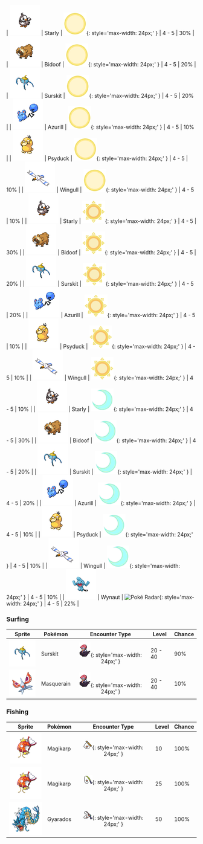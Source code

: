 
| ![Starly](../../assets/sprites/starly/front.gif) | Starly | ![Morning](../../assets/encounter_types/morning.png "Morning"){: style='max-width: 24px;' } | 4 - 5 | 30% |
| ![Bidoof](../../assets/sprites/bidoof/front.gif) | Bidoof | ![Morning](../../assets/encounter_types/morning.png "Morning"){: style='max-width: 24px;' } | 4 - 5 | 20% |
| ![Surskit](../../assets/sprites/surskit/front.gif) | Surskit | ![Morning](../../assets/encounter_types/morning.png "Morning"){: style='max-width: 24px;' } | 4 - 5 | 20% |
| ![Azurill](../../assets/sprites/azurill/front.gif) | Azurill | ![Morning](../../assets/encounter_types/morning.png "Morning"){: style='max-width: 24px;' } | 4 - 5 | 10% |
| ![Psyduck](../../assets/sprites/psyduck/front.gif) | Psyduck | ![Morning](../../assets/encounter_types/morning.png "Morning"){: style='max-width: 24px;' } | 4 - 5 | 10% |
| ![Wingull](../../assets/sprites/wingull/front.gif) | Wingull | ![Morning](../../assets/encounter_types/morning.png "Morning"){: style='max-width: 24px;' } | 4 - 5 | 10% |
| ![Starly](../../assets/sprites/starly/front.gif) | Starly | ![Day](../../assets/encounter_types/day.png "Day"){: style='max-width: 24px;' } | 4 - 5 | 30% |
| ![Bidoof](../../assets/sprites/bidoof/front.gif) | Bidoof | ![Day](../../assets/encounter_types/day.png "Day"){: style='max-width: 24px;' } | 4 - 5 | 20% |
| ![Surskit](../../assets/sprites/surskit/front.gif) | Surskit | ![Day](../../assets/encounter_types/day.png "Day"){: style='max-width: 24px;' } | 4 - 5 | 20% |
| ![Azurill](../../assets/sprites/azurill/front.gif) | Azurill | ![Day](../../assets/encounter_types/day.png "Day"){: style='max-width: 24px;' } | 4 - 5 | 10% |
| ![Psyduck](../../assets/sprites/psyduck/front.gif) | Psyduck | ![Day](../../assets/encounter_types/day.png "Day"){: style='max-width: 24px;' } | 4 - 5 | 10% |
| ![Wingull](../../assets/sprites/wingull/front.gif) | Wingull | ![Day](../../assets/encounter_types/day.png "Day"){: style='max-width: 24px;' } | 4 - 5 | 10% |
| ![Starly](../../assets/sprites/starly/front.gif) | Starly | ![Night](../../assets/encounter_types/night.png "Night"){: style='max-width: 24px;' } | 4 - 5 | 30% |
| ![Bidoof](../../assets/sprites/bidoof/front.gif) | Bidoof | ![Night](../../assets/encounter_types/night.png "Night"){: style='max-width: 24px;' } | 4 - 5 | 20% |
| ![Surskit](../../assets/sprites/surskit/front.gif) | Surskit | ![Night](../../assets/encounter_types/night.png "Night"){: style='max-width: 24px;' } | 4 - 5 | 20% |
| ![Azurill](../../assets/sprites/azurill/front.gif) | Azurill | ![Night](../../assets/encounter_types/night.png "Night"){: style='max-width: 24px;' } | 4 - 5 | 10% |
| ![Psyduck](../../assets/sprites/psyduck/front.gif) | Psyduck | ![Night](../../assets/encounter_types/night.png "Night"){: style='max-width: 24px;' } | 4 - 5 | 10% |
| ![Wingull](../../assets/sprites/wingull/front.gif) | Wingull | ![Night](../../assets/encounter_types/night.png "Night"){: style='max-width: 24px;' } | 4 - 5 | 10% |
| ![Wynaut](../../assets/sprites/wynaut/front.gif) | Wynaut | ![Poké Radar](../../assets/encounter_types/poké_radar.png "Poké Radar"){: style='max-width: 24px;' } | 4 - 5 | 22% |

### Surfing

| Sprite | Pokémon | Encounter Type | Level | Chance |
|:------:|---------|:--------------:|-------|--------|
| ![Surskit](../../assets/sprites/surskit/front.gif) | Surskit | ![Surf](../../assets/encounter_types/surf.png "Surf"){: style='max-width: 24px;' } | 20 - 40 | 90% |
| ![Masquerain](../../assets/sprites/masquerain/front.gif) | Masquerain | ![Surf](../../assets/encounter_types/surf.png "Surf"){: style='max-width: 24px;' } | 20 - 40 | 10% |

### Fishing

| Sprite | Pokémon | Encounter Type | Level | Chance |
|:------:|---------|:--------------:|-------|--------|
| ![Magikarp](../../assets/sprites/magikarp/front.gif) | Magikarp | ![Old Rod](../../assets/encounter_types/old_rod.png "Old Rod"){: style='max-width: 24px;' } | 10 | 100% |
| ![Magikarp](../../assets/sprites/magikarp/front.gif) | Magikarp | ![Good Rod](../../assets/encounter_types/good_rod.png "Good Rod"){: style='max-width: 24px;' } | 25 | 100% |
| ![Gyarados](../../assets/sprites/gyarados/front.gif) | Gyarados | ![Super Rod](../../assets/encounter_types/super_rod.png "Super Rod"){: style='max-width: 24px;' } | 50 | 100% |

